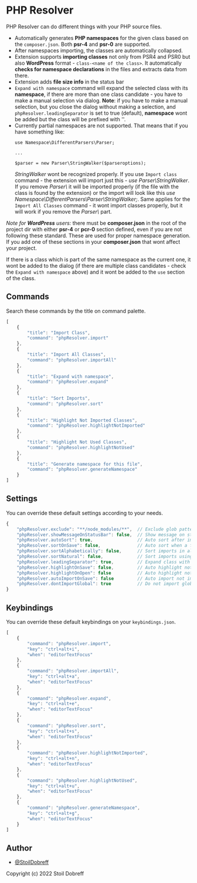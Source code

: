 # PHP Resolver

PHP Resolver can do different things with your PHP source files.

- Automatically generates **PHP namespaces** for the given class based on the `composer.json`. Both **psr-4** and **psr-0** are supported.
- After namespaces importing, the classes are automatically collapsed.
- Extension supports **importing classes** not only from PSR4 and PSR0 but also **WordPress** format - `class-<name of the class>`. It automatically **checks for namespace declarations** in the files and extracts data from there.
- Extension adds **file size info** in the status bar
- `Expand with namespace` command will expand the selected class with its **namespace**, if there are more than one class candidate - you have to make a manual selection via dialog. 
  **Note**: if you have to make a manual selection, but you close the dialog without making a selection, and `phpResolver.leadingSeparator` is set to true (default), **namespace** wont be added but the class will be prefixed with '\'.
- Currently partial namespaces are not supported. That means that if you have something like:
    ```
    use Namespace\DifferentParsers\Parser;

    ...

    $parser = new Parser\StringWalker($parseroptions);

    ```
    *StringWalker* wont be recognized properly. If you use `Import class` command - the extension will import just this - *use Parser\StringWalker*. If you remove *Parser\\* it will be imported properly (if the file with the class is found by the extension) or the import will look like this *use Namespace\DifferentParsers\Parser\StringWalker;*.
    Same applies for the `Import All Classes` command - it wont import classes properly, but it will work if you remove the *Parser\\* part.


*Note for **WordPress** users:* there must be **composer.json** in the root of the project dir with either **psr-4** or **pcr-0** section defined, even if you are not following these standard. These are used for proper namespace generation. If you add one of these sections in your **composer.json** that wont affect your project.

If there is a class which is part of the same namespace as the current one, it wont be added to the dialog (if there are multiple class candidates - check the `Expand with namespace` above) and it wont be added to the `use` section of the class.

## Commands

Search these commands by the title on command palette.

```javascript
[
    {
        "title": "Import Class",
        "command": "phpResolver.import"
    },
    {
        "title": "Import All Classes",
        "command": "phpResolver.importAll"
    },
    {
        "title": "Expand with namespace",
        "command": "phpResolver.expand"
    },
    {
        "title": "Sort Imports",
        "command": "phpResolver.sort"
    },
    {
        "title": "Highlight Not Imported Classes",
        "command": "phpResolver.highlightNotImported"
    },
    {
        "title": "Highlight Not Used Classes",
        "command": "phpResolver.highlightNotUsed"
    },
    {
        "title": "Generate namespace for this file",
        "command": "phpResolver.generateNamespace"
    }
]
```

## Settings

You can override these default settings according to your needs.

```javascript
{
    "phpResolver.exclude": "**/node_modules/**",  // Exclude glob pattern while finding files
    "phpResolver.showMessageOnStatusBar": false,  // Show message on status bar instead of notification box
    "phpResolver.autoSort": true,                 // Auto sort after imports
    "phpResolver.sortOnSave": false,              // Auto sort when a file is saved
    "phpResolver.sortAlphabetically": false,      // Sort imports in alphabetical order instead of line length
    "phpResolver.sortNatural": false,             // Sort imports using a 'natural order' algorithm
    "phpResolver.leadingSeparator": true,         // Expand class with leading namespace separator
    "phpResolver.highlightOnSave": false,         // Auto highlight not imported and not used when a file is saved
    "phpResolver.highlightOnOpen": false          // Auto highlight not imported and not used when a file is opened
    "phpResolver.autoImportOnSave": false         // Auto import not imported classes when a file is saved
    "phpResolver.dontImportGlobal": true          // Do not import global classes as aliases with use statement
}
```

## Keybindings

You can override these default keybindings on your `keybindings.json`.

```javascript
[
    {
        "command": "phpResolver.import",
        "key": "ctrl+alt+i",
        "when": "editorTextFocus"
    },
    {
        "command": "phpResolver.importAll",
        "key": "ctrl+alt+a",
        "when": "editorTextFocus"
    },
    {
        "command": "phpResolver.expand",
        "key": "ctrl+alt+e",
        "when": "editorTextFocus"
    },
    {
        "command": "phpResolver.sort",
        "key": "ctrl+alt+s",
        "when": "editorTextFocus"
    },
    {
        "command": "phpResolver.highlightNotImported",
        "key": "ctrl+alt+n",
        "when": "editorTextFocus"
    },
    {
        "command": "phpResolver.highlightNotUsed",
        "key": "ctrl+alt+u",
        "when": "editorTextFocus"
    },
    {
        "command": "phpResolver.generateNamespace",
        "key": "ctrl+alt+g",
        "when": "editorTextFocus"
    }
]
```

## Author

- [@StoilDobreff](https://github.com/sdobreff/)

Copyright (c) 2022 Stoil Dobreff
